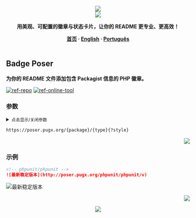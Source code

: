 <a name="readme-top"></a>

<div align="center">
  <div>
    <img src="https://capsule-render.vercel.app/api?type=waving&color=4D908E&height=160&section=header">
  </div>
  <a href="https://github.com/xiaohuohumax/readme-widget-hub">
    <img src="https://readme-typing-svg.demolab.com?font=Fira+Code&size=32&pause=1000&width=416&height=68&lines=%F0%9F%8E%96%EF%B8%8FReadme+Widget+Hub%F0%9F%8E%96%EF%B8%8F"/>
  </a>
  <p><b>用美观、可配置的徽章与状态卡片，让你的 README 更专业、更高效！</b></p>
  <div>
    <b>
       <a href="/README.md">首页</a>
      · <a href="README_en-US.md">English</a>
      · <a href="README_pt-BR.md">Português</a>
    </b>
  </div>
  <br/>
</div>

## Badge Poser

**为你的 README 文件添加包含 Packagist 信息的 PHP 徽章‌。**

[![ref-repo]](https://github.com/PUGX/badge-poser)
[![ref-online-tool]](https://poser.pugx.org/#badges)

### 参数

<details >
<summary><small>点击显示/关闭参数</small></summary><p></p>

| 名称 | 类型 | 必填 | 默认值 | 参数描述 | 更多描述 |
| -------------------- | -------------------- | ------------------------ | ----------------------- | --------------------------- | ------------------------------- |
| ![ref-params] | | | | | |
| `package` | `string` | `true` |  | 包名 | 例如：`phpunit/phpunit`。 |
| `type` | `string` | `true` |  | 徽章类型 | 可选值：`v`（最新稳定版本）`v/unstable`（最新不稳定版本）`downloads`（总下载量）`license`（许可证），更多值请参考 [Packagist 徽章](https://poser.pugx.org/#badges)。 |
| ![ref-querys] | | | | | |
| `style` | `string` |  | `flat` | 徽章整体风格 | 可选值：`flat` `flat-square` `plastic` `for-the-badge`。 |

</details>

```txt
https://poser.pugx.org/{package}/{type}{?style}
```

<p align="right"><a href="#readme-top"><img src="https://img.shields.io/badge/回到顶部-555555?style=for-the-badge"></a></p>

### 示例

```markdown
<!-- phpunit/phpunit -->
![最新稳定版本](http://poser.pugx.org/phpunit/phpunit/v)
```

<div>
  <img src="http://poser.pugx.org/phpunit/phpunit/v" alt="最新稳定版本" />
</div>

<p align="right"><a href="#readme-top"><img src="https://img.shields.io/badge/回到顶部-555555?style=for-the-badge"></a></p>

<div align="center">
  <img src="https://capsule-render.vercel.app/api?type=waving&color=4D908E&height=100&section=footer">
</div>

[ref-params]: https://img.shields.io/badge/路径参数-526E86

[ref-querys]: https://img.shields.io/badge/查询参数-526E86

[ref-action-outputs]: https://img.shields.io/badge/动作输出-526E86

[ref-repo]: https://img.shields.io/badge/项目地址-555555?style=for-the-badge&logo=github

[ref-online-tool]: https://img.shields.io/badge/在线工具-F94144?style=for-the-badge&logo=data:image/svg+xml;base64,PHN2ZyB4bWxucz0iaHR0cDovL3d3dy53My5vcmcvMjAwMC9zdmciIGNsYXNzPSJpb25pY29uIiB2aWV3Qm94PSIwIDAgNTEyIDUxMiI+PHBhdGggZD0iTTIwOCAzNTJoLTY0YTk2IDk2IDAgMDEwLTE5Mmg2NE0zMDQgMTYwaDY0YTk2IDk2IDAgMDEwIDE5MmgtNjRNMTYzLjI5IDI1NmgxODcuNDIiIGZpbGw9Im5vbmUiIHN0cm9rZT0iI2ZmZiIgc3Ryb2tlLWxpbmVjYXA9InJvdW5kIiBzdHJva2UtbGluZWpvaW49InJvdW5kIiBzdHJva2Utd2lkdGg9IjM2Ii8+PC9zdmc+
